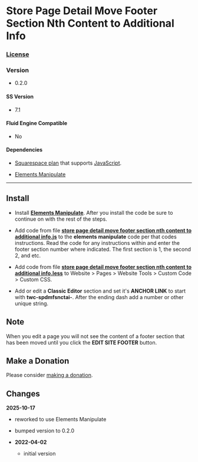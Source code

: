# Store Page Detail Move Footer Section Nth Content to Additional Info

### [License][1]

### Version

  * 0.2.0

#### SS Version

  * 7.1

#### Fluid Engine Compatible

  * No

#### Dependencies

  * [Squarespace plan][2] that supports [JavaScript][3].
  
  * [Elements Manipulate][4]

---

## Install

* Install **[Elements Manipulate][5]**. After you install the code be sure to
  continue on with the rest of the steps.
  
* Add code from file **[store page detail move footer section nth content to
  additional info.js][6]** to the **elements manipulate** code per that codes
  instructions. Read the code for any instructions within and enter the footer
  section number where indicated. The first section is 1, the second 2, and etc.
  
* Add code from file **[store page detail move footer section nth content to
  additional info.less][7]** to Website > Pages > Website Tools > Custom Code >
  Custom CSS.
  
* Add or edit a **Classic Editor** section and set it's **ANCHOR LINK** to start
  with **twc-spdmfsnctai-**. After the ending dash add a number or other unique
  string.

## Note

  When you edit a page you will not see the content of a footer section that has
  been moved until you click the **EDIT SITE FOOTER** button.
  
## Make a Donation

Please consider [making a donation][8].

## Changes

**2025-10-17**

  * reworked to use Elements Manipulate
  * bumped version to 0.2.0
  
* **2022-04-02**

  * initial version

[1]: https://github.com/tomsWebConsulting/twcsl/blob/main/LICENSE.txt#L1
[2]: https://www.squarespace.com/pricing
[3]: https://en.wikipedia.org/wiki/JavaScript
[4]: https://github.com/tomsWebConsulting/twcsl/tree/main/Element/Elements%20Manipulate
[5]: https://github.com/tomsWebConsulting/twcsl/tree/main/Element/Elements%20Manipulate#elements-manipulate
[6]: store%20page%20detail%20move%20footer%20section%20nth%20content%20to%20additional%20info.js#L1
[7]: store%20page%20detail%20move%20footer%20section%20nth%20content%20to%20additional%20info.less#L1
[8]: https://github.com/tomsWebConsulting/twcsl#make-a-donation
